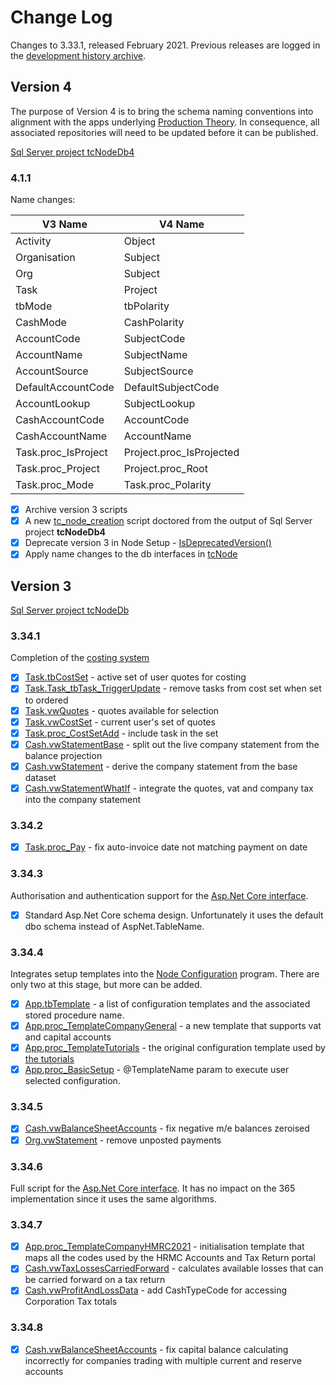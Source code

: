 # Change Log

Changes to 3.33.1, released February 2021. Previous releases are logged in the [development history archive](https://github.com/iamonnox/tradecontrol).

## Version 4

The purpose of Version 4 is to bring the schema naming conventions into alignment with the apps underlying [Production Theory](https://tradecontrol.github.io/articles/tc_production/). In consequence, all associated repositories will need to be updated before it can be published. 

[Sql Server project tcNodeDb4](https://github.com/TradeControl/sqlnode/tree/master/src/tcNodeDb4)

### 4.1.1

Name changes:

V3 Name | V4 Name
 -- | --
Activity | Object
Organisation | Subject
Org | Subject
Task | Project
tbMode | tbPolarity
CashMode | CashPolarity
AccountCode | SubjectCode
AccountName | SubjectName
AccountSource | SubjectSource
DefaultAccountCode | DefaultSubjectCode
AccountLookup | SubjectLookup
CashAccountCode | AccountCode
CashAccountName | AccountName 
Task.proc_IsProject | Project.proc_IsProjected
Task.proc_Project | Project.proc_Root
Task.proc_Mode | Task.proc_Polarity

 - [x] Archive version 3 scripts
 - [x] A new [tc_node_creation](src/tcNode/scripts/tc_create_node.sql) script doctored from the output of Sql Server project **tcNodeDb4**
 - [x] Deprecate version 3 in Node Setup - [IsDeprecatedVersion()](src/tcNode/tcNodeConfig.cs)
 - [x] Apply name changes to the db interfaces in [tcNode](src/tcNode/dbNodeNetwork.dbml)

## Version 3

[Sql Server project tcNodeDb](https://github.com/TradeControl/sqlnode/tree/master/src/tcNodeDb)

### 3.34.1

Completion of the [costing system](https://tradecontrol.github.io/tutorials/manufacturing#job-costing)

- [x] [Task.tbCostSet](src/tcNodeDb/Task/Tables/tbCostSet.sql) - active set of user quotes for costing
- [x] [Task.Task_tbTask_TriggerUpdate](src/tcNodeDb/Task/Tables/tbTask.sql) - remove tasks from cost set when set to ordered 
- [x] [Task.vwQuotes](src/tcNodeDb/Task/Views/vwQuotes.sql) - quotes available for selection
- [x] [Task.vwCostSet](src/tcNodeDb/Task/Views/vwCostSet.sql) - current user's set of quotes 
- [x] [Task.proc_CostSetAdd](src/tcNodeDb/Task/Stored%20Procedures/proc_CostSetAdd.sql) - include task in the set
- [x] [Cash.vwStatementBase](src/tcNodeDb/Cash/Views/vwStatementBase.sql) - split out the live company statement from the balance projection
- [x] [Cash.vwStatement](src/tcNodeDb/Cash/Views/vwStatement.sql) - derive the company statement from the base dataset
- [x] [Cash.vwStatementWhatIf](src/tcNodeDb/Cash/Views/vwStatementWhatIf.sql) - integrate the quotes, vat and company tax into the company statement 

### 3.34.2

- [x] [Task.proc_Pay](src/tcNodeDb/Task/Stored%20Procedures/proc_Pay.sql) - fix auto-invoice date not matching payment on date

### 3.34.3

Authorisation and authentication support for the [Asp.Net Core interface](https://github.com/tradecontrol/tradecontrol.web).

- [x] Standard Asp.Net Core schema design. Unfortunately it uses the default dbo schema instead of AspNet.TableName.

### 3.34.4 

Integrates setup templates into the [Node Configuration](https://tradecontrol.github.io/tutorials/installing-sqlnode#basic-setup) program. There are only two at this stage, but more can be added.

- [x] [App.tbTemplate](src/tcNodeDb/App/Tables/tbTemplate.sql) - a list of configuration templates and the associated stored procedure name.
- [x] [App.proc_TemplateCompanyGeneral](src/tcNodeDb/App/Stored%20Procedures/proc_TemplateCompanyGeneral.sql) - a new template that supports vat and capital accounts
- [x] [App.proc_TemplateTutorials](src/tcNodeDb/App/Stored%20Procedures/proc_TemplateTutorials.sql) - the original configuration template used by [the tutorials](https://tradecontrol.github.io/tutorials/overview)
- [x] [App.proc_BasicSetup](src/tcNodeDb/App/Stored%20Procedures/proc_BasicSetup.sql) - @TemplateName param to execute user selected configuration.

### 3.34.5

- [x] [Cash.vwBalanceSheetAccounts](src/tcNodeDb/Cash/Views/vwBalanceSheetAccounts.sql) - fix negative m/e balances zeroised
- [x] [Org.vwStatement](src/tcNodeDb/Org/Views/vwStatement.sql) - remove unposted payments

### 3.34.6

Full script for the [Asp.Net Core interface](https://github.com/tradecontrol/tradecontrol.web). It has no impact on the 365 implementation since it uses the same algorithms.

### 3.34.7

- [x] [App.proc_TemplateCompanyHMRC2021](src/tcNodeDb/App/Stored%20Procedures/proc_TemplateCompanyHMRC2021.sql) - initialisation template that maps all the codes used by the HRMC Accounts and Tax Return portal
- [x] [Cash.vwTaxLossesCarriedForward](src/tcNodeDb/Cash/Views/vwTaxLossesCarriedForward.sql) - calculates available losses that can be carried forward on a tax return
- [x] [Cash.vwProfitAndLossData](src/tcNodeDb/Cash/Views/vwProfitAndLossData.sql) - add CashTypeCode for accessing Corporation Tax totals

### 3.34.8

- [x] [Cash.vwBalanceSheetAccounts](src/tcNodeDb/Cash/Views/vwBalanceSheetAccounts.sql) - fix capital balance calculating incorrectly for companies trading with multiple current and reserve accounts